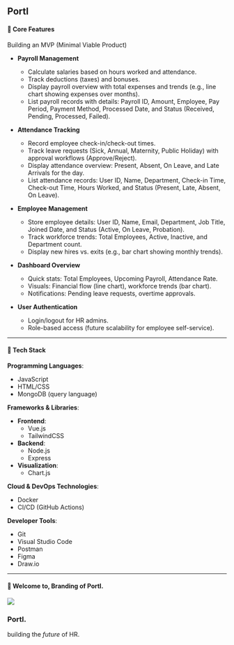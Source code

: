 ## Portl

#### 📌 Core Features
Building an MVP (Minimal Viable Product)
- **Payroll Management**
    - Calculate salaries based on hours worked and attendance.
    - Track deductions (taxes) and bonuses.
    - Display payroll overview with total expenses and trends (e.g., line chart showing expenses over months).
    - List payroll records with details: Payroll ID, Amount, Employee, Pay Period, Payment Method, Processed Date, and Status (Received, Pending, Processed, Failed).

- **Attendance Tracking**
    - Record employee check-in/check-out times.
    - Track leave requests (Sick, Annual, Maternity, Public Holiday) with approval workflows (Approve/Reject).
    - Display attendance overview: Present, Absent, On Leave, and Late Arrivals for the day.
    - List attendance records: User ID, Name, Department, Check-in Time, Check-out Time, Hours Worked, and Status (Present, Late, Absent, On Leave).

- **Employee Management**
    - Store employee details: User ID, Name, Email, Department, Job Title, Joined Date, and Status (Active, On Leave, Probation).
    - Track workforce trends: Total Employees, Active, Inactive, and Department count.
    - Display new hires vs. exits (e.g., bar chart showing monthly trends).

- **Dashboard Overview**
    - Quick stats: Total Employees, Upcoming Payroll, Attendance Rate.
    - Visuals: Financial flow (line chart), workforce trends (bar chart).
    - Notifications: Pending leave requests, overtime approvals.

- **User Authentication**
    - Login/logout for HR admins.
    - Role-based access (future scalability for employee self-service).
 
---

#### 📝 Tech Stack

**Programming Languages**:
- JavaScript
- HTML/CSS
- MongoDB (query language)

**Frameworks & Libraries**:
- **Frontend**:
    - Vue.js
    - TailwindCSS
- **Backend**:
    - Node.js
    - Express
- **Visualization**:
    - Chart.js

**Cloud & DevOps Technologies**:
- Docker
- CI/CD (GitHub Actions)

**Developer Tools**:
- Git
- Visual Studio Code
- Postman
- Figma
- Draw.io

---
####  📌 Welcome to, Branding of Portl.

![](https://miro.medium.com/v2/resize:fit:2000/1*YDTBqXuOthitrhWUeLTc9Q.jpeg)

### Portl.
building the *future* of HR.
